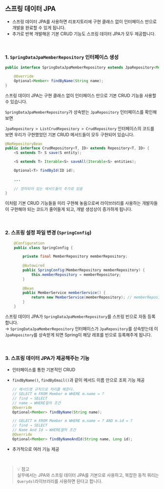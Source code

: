 ## 스프링 데이터 JPA
- 스프링 데이터 JPA를 사용하면 리포지토리에 구현 클래스 없이 인터페이스 만으로 개발을 완료할 수 있게 됩니다.
- 추가로 반복 개발해온 기본 CRUD 기능도 스프링 데이터 JPA가 모두 제공합니다.

<br />

### 1. `SpringDataJpaMemberRepository` 인터페이스 생성
```java
public interface SpringDataJpaMemberRepository extends JpaRepository<Member, Long>, MemberRepository {

    @Override
    Optional<Member> findByName(String name);
}
```
스프링 데이터 JPA는 구현 클래스 없이 인터페이스 만으로 기본 CRUD 기능을 사용할 수 있습니다. <br />

`SpringDataJpaMemberRepository`가 상속받는 `JpaRepository` 인터페이스를 확인해보면

`JpaRepository > ListCrudRepository > CrudRepository` 인터페이스의 코드를 보면 우리가 구현했었던 기본 CRUD 메서드들이 모두 구현되어 있습니다.
```java
@NoRepositoryBean
public interface CrudRepository<T, ID> extends Repository<T, ID> {
    <S extends T> S save(S entity);

    <S extends T> Iterable<S> saveAll(Iterable<S> entities);

    Optional<T> findById(ID id);
    
    ...
    
    // 정의되어 있는 메서드들이 추가로 있음
}
```
이처럼 기본 CRUD 기능들을 미리 구현해 놓음으로써 라이브러리를 사용하는 개발자들이 구현해야 되는 코드가 줄어들게 되고,
개발 생성상이 증가하게 됩니다.

<br />

### 2. 스프링 설정 파일 변경 (`SpringConfig`)
```java
    @Configuration     
    public class SpringConfig {

        private final MemberRepository memberRepository;
    
        @Autowired
        public SpringConfig(MemberRepository memberRepository) {
            this.memberRepository = memberRepository;
        }
    
        @Bean
        public MemberService memberService() {
            return new MemberService(memberRepository); // memberRepository() → memberRepository로 변경
        }
    }
```
스프링 데이터 JPA가 `SpringDataJpaMemberRepository`를 스프링 빈으로 자동 등록합니다. <br />
→ `SpringDataJpaMemberRepository` 인터페이스가 `JpaRepository`를 상속받는데 이 `JpaRepository`를 상속받게 되면 Spring이 해당 레포를 빈으로 등록해주게 됩니다.

<br />

### 3. 스프링 데이터 JPA가 제공해주는 기능
- 인터페이스를 통한 기본적인 CRUD
- `findByName()`, `findByEmail()`과 같이 메서드 이름 만으로 조회 기능 제공

    ```java
    // 메서드명 규칙으로 처리를 해준다.
    // SELECT m FROM Member m WHERE m.name = ?
    // find → SELECT
    // name → WHERE절의 조건
    @Override
    Optional<Member> findByName(String name);

    // SELECT m FROM Member m WHERE m.name = ? AND m.id = ?
    // find → SELECT
    // Name And Id → WHERE절의 조건
    @Override
    Optional<Member> findByNameAndId(String name, Long id); 
    ```
- 추가적으로 여러 기능 제공

<br />

> 💡 참고 <br />
> 실무에서는 JPA와 스프링 데이터 JPA를 기본으로 사용하고, 복잡한 동적 쿼리는 `Querydsl`라이브러리를 사용하면 된다고 합니다.